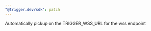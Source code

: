 ```yaml
---
"@trigger.dev/sdk": patch
---
```


Automatically pickup on the TRIGGER_WSS_URL for the wss endpoint
